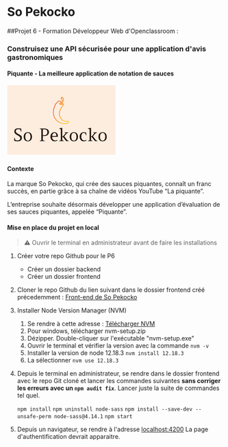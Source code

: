 # So Pekocko 
##Projet 6 - Formation Développeur Web d'Openclassroom :

### Construisez une API sécurisée pour une application d'avis gastronomiques
#### Piquante - La meilleure application de notation de sauces 

![So Pekocko](/assets/images/logo.png)

#### Contexte 

La marque So Pekocko, qui crée des sauces piquantes, connaît un franc succès, en partie grâce à sa chaîne de vidéos YouTube “La piquante”.

L’entreprise souhaite désormais développer une application d’évaluation de ses sauces piquantes, appelée “Piquante”.

#### Mise en place du projet en local

>:warning: Ouvrir le terminal en administrateur avant de faire les installations 

1. Créer votre repo Github pour le P6
    - Créer un dossier backend
    - Créer un dossier frontend

2. Cloner le repo Github du lien suivant dans le dossier frontend créé précedemment : [Front-end de So Pekocko](https://github.com/OpenClassrooms-Student-Center/dwj-projet6)


3. Installer Node Version Manager (NVM)
    1. Se rendre à cette adresse : [Télécharger NVM](https://github.com/coreybutler/nvm-windows/releases)
    2. Pour windows, télécharger nvm-setup.zip
    3. Dézipper. Double-cliquer sur l'exécutable "nvm-setup.exe"
    4. Ouvrir le terminal et vérifier la version avec la commande 
    ```nvm -v```
    5. Installer la version de node 12.18.3
    ```nvm install 12.18.3```
    6. La sélectionner 
    ```nvm use 12.18.3```

4. Depuis le terminal en administrateur, se rendre dans le dossier frontend avec le repo Git cloné et lancer les commandes suivantes **sans corriger les erreurs avec un ```npm audit fix```**. Lancer juste la suite de commandes tel quel.

    ```npm install```
    ```npm uninstall node-sass```
    ```npm install --save-dev --unsafe-perm node-sass@4.14.1```
    ```npm start```

5. Depuis un navigateur, se rendre à l'adresse
[localhost:4200](localhost:4200)
    La page d'authentification devrait apparaitre.